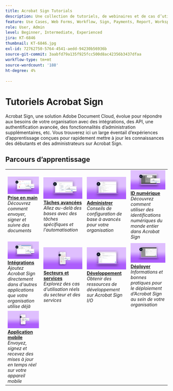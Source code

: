 ```yaml
---
title: Acrobat Sign Tutorials
description: Une collection de tutoriels, de webinaires et de cas d’utilisation conçus pour familiariser rapidement les débutants et les administrateurs avec Acrobat Sign
feature: Use Cases, Web Forms, Workflow, Sign, Payments, Report, Workspace, Deadline, Administration, Digital ID, Form, Integrations, Mobile, Skill Builder
role: User, Admin
level: Beginner, Intermediate, Experienced
jira: KT-6846
thumbnail: KT-6846.jpg
exl-id: 72762750-5764-4541-aedd-94230b56936b
source-git-commit: 3aabfd79a135f925fcc500d8ac42356b3437dfaa
workflow-type: tm+mt
source-wordcount: '188'
ht-degree: 4%

---
```


# Tutoriels Acrobat Sign

Acrobat Sign, une solution Adobe Document Cloud, évolue pour répondre aux besoins de votre organisation avec des intégrations, des API, une authentification avancée, des fonctionnalités d’administration supplémentaires, etc. Vous trouverez ici un large éventail d’expériences d’apprentissage conçues pour rapidement mettre à jour les connaissances des débutants et des administrateurs sur Acrobat Sign.

<div id="recs-overview-body-1"></div>
<div id="recs-overview-body-2"></div>
<div id="recs-overview-body-3"></div>
<div id="recs-overview-body-4"></div>
<div id="recs-overview-body-5"></div>
<div id="recs-overview-body-6"></div>

## Parcours d’apprentissage

<table style="table-layout:fixed">
<tr>
  <td>
    <a href="sign-beginner-tutorials/beginner-users-overview.md">
      <img alt="Prise en main" src="assets/getting-started.png" />
    </a>
    <div>
      <a href="sign-beginner-tutorials/beginner-users-overview.md"><strong>Prise en main</strong></a>
      </div>
      <em>Découvrez comment envoyer, signer et suivre des documents</em>
      <br>
  </td>
  <td>
    <a href="sign-advanced-users/advanced-users-overview.md">
      <img alt="Tâches avancées" src="assets/advanced-tasks.png" />
    </a>
    <div>
      <a href="sign-advanced-users/advanced-users-overview.md"><strong>Tâches avancées</strong></a>
      </div>
      <em>Allez au-delà des bases avec des tâches spécifiques et l'automatisation</em>
      <br>
  </td>  
  <td>
    <a href="admin/intro-admin-overview.md">
      <img alt="Administration" src="assets/administer.png" />
    </a>
    <div>
      <a href="admin/intro-admin-overview.md"><strong>Administrer</strong></a>
      </div>
      <em>Conseils de configuration de base à avancés pour votre organisation</em>
      <br>
  </td>
  <td>
    <a href="digitalid/digitalid-overview.md">
      <img alt="ID numérique" src="assets/identity.png" />
    </a>
     <div>
      <a href="digitalid/digitalid-overview.md"><strong>ID numérique</strong></a>
      </div>
      <em>Découvrez comment utiliser des identifications numériques du monde entier dans Acrobat Sign</em>
      <br>
  </td>
</tr>
<tr>
  <td>
    <a href="integrations/integrations-overview.md">
      <img alt="Intégrations" src="assets/integrations.png" />
    </a>
    <div>
      <a href="integrations/integrations-overview.md"><strong>Intégrations</strong></a>
      </div>
      <em>Ajoutez Acrobat Sign directement dans d'autres applications que votre organisation utilise déjà</em>
      <br>
  </td>
  <td>
    <a href="sign-usecase/expand-inspire-overview.md">
      <img alt="Industries et départements" src="assets/industries.png" />
    </a>
    <div>
      <a href="sign-usecase/expand-inspire-overview.md"><strong>Secteurs et services</strong></a>
      </div>
      <em>Explorez des cas d’utilisation réels du secteur et des services</em>
      <br>
  </td>
  <td>
    <a href="develop/develop-overview.md">
      <img alt="Développement" src="assets/develop.png" />
    </a>
    <div>
      <a href="develop/develop-overview.md"><strong>Développement</strong></a>
      </div>
      <em>Obtenir des ressources de développement sur Acrobat Sign I/O</em>
      <br>
  </td>
   <td>
    <a href="deploy-overview.md">
      <img alt="Déploiement" src="assets/deploy.png" />
    </a>
    <div>
      <a href="deploy-overview.md"><strong>Déployer</strong></a>
      </div>
      <em>Informations et bonnes pratiques pour le déploiement d’Acrobat Sign au sein de votre organisation</em>
      <br>
  </td>
</tr>
<tr>
  <td>
    <a href="mobile/mobile-overview.md">
      <img alt="Application mobile" src="assets/mobile.png" />
    </a>
    <div>
      <a href="mobile/mobile-overview.md"><strong>Application mobile</strong></a>
      </div>
      <em>Envoyez, signez et recevez des mises à jour en temps réel sur votre appareil mobile</em>
      <br>
  </td>  
</tr>
</table>

